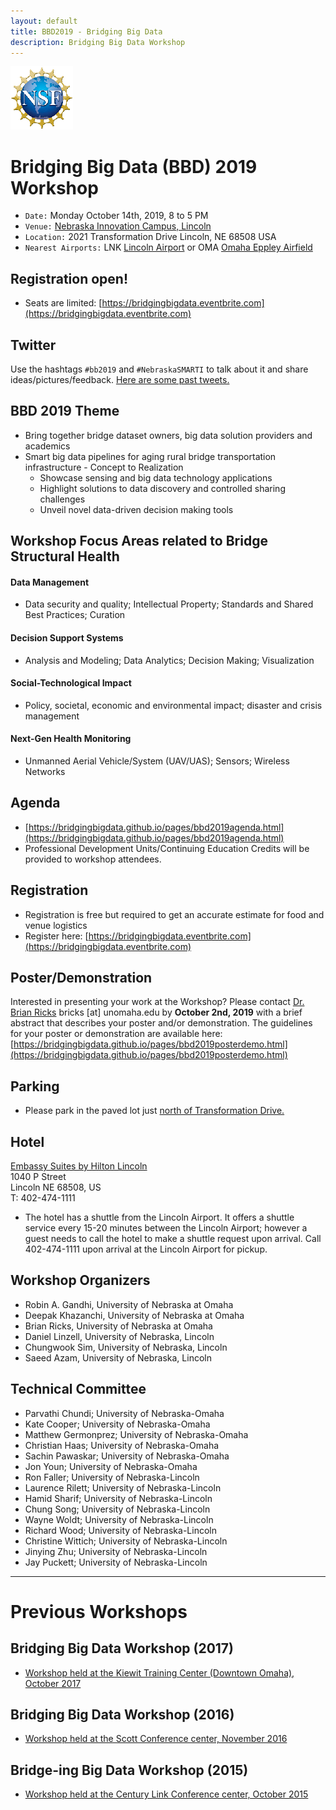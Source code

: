 ```yaml
---
layout: default
title: BBD2019 - Bridging Big Data
description: Bridging Big Data Workshop
---
```

![NSF](nsf1.gif)  

# Bridging Big Data (BBD) 2019 Workshop
* ```Date:``` Monday October 14th, 2019, 8 to 5 PM
* ```Venue:``` [Nebraska Innovation Campus, Lincoln](https://innovate.unl.edu/directions)
* ```Location:``` 2021 Transformation Drive Lincoln, NE 68508 USA
* ```Nearest Airports:``` LNK [Lincoln Airport](https://www.lincolnairport.com) or OMA [Omaha Eppley Airfield](http://www.flyoma.com)

## Registration open!
- Seats are limited: [https://bridgingbigdata.eventbrite.com](https://bridgingbigdata.eventbrite.com)

## Twitter
Use the hashtags ```#bb2019``` and ```#NebraskaSMARTI``` to talk about it and share ideas/pictures/feedback.
[Here are some past tweets.](https://twitter.com/search?q=%23bbdOmaha)


## BBD 2019 Theme
- Bring together bridge dataset owners, big data solution providers and academics
- Smart big data pipelines for aging rural bridge transportation infrastructure - Concept to Realization
  - Showcase sensing and big data technology applications
  - Highlight solutions to data discovery and controlled sharing challenges
  - Unveil novel data-driven decision making tools

## Workshop Focus Areas related to Bridge Structural Health  

#### Data Management
- Data security and quality; Intellectual Property; Standards and Shared Best Practices; Curation  

#### Decision Support Systems
- Analysis and Modeling; Data Analytics; Decision Making; Visualization  

#### Social-Technological Impact
- Policy, societal, economic and environmental impact; disaster and crisis management   

#### Next-Gen Health Monitoring
- Unmanned Aerial Vehicle/System (UAV/UAS); Sensors; Wireless Networks  

## Agenda
- [https://bridgingbigdata.github.io/pages/bbd2019agenda.html](https://bridgingbigdata.github.io/pages/bbd2019agenda.html)
- Professional Development Units/Continuing Education Credits will be provided to workshop attendees.

## Registration
- Registration is free but required to get an accurate estimate for food and venue logistics
- Register here: [https://bridgingbigdata.eventbrite.com](https://bridgingbigdata.eventbrite.com)

<a name="poster_demo"></a>
## Poster/Demonstration
Interested in presenting your work at the Workshop? Please contact [Dr. Brian Ricks](https://www.unomaha.edu/college-of-information-science-and-technology/about/faculty-staff/brian-ricks.php) bricks [at] unomaha.edu by **October 2nd, 2019** with a brief abstract that describes your poster and/or demonstration. The guidelines for your poster or demonstration are available here: [https://bridgingbigdata.github.io/pages/bbd2019posterdemo.html](https://bridgingbigdata.github.io/pages/bbd2019posterdemo.html)

## Parking
- Please park in the paved lot just [north of Transformation Drive.](https://innovate.unl.edu/images/NIC%20Map%202019J.jpg)

## Hotel

[Embassy Suites by Hilton Lincoln](https://goo.gl/maps/nk1YHKUF6ms2ThKRA)  
1040 P Street  
Lincoln NE 68508, US  
T: 402-474-1111  

- The hotel has a shuttle from the Lincoln Airport. It offers a shuttle service every 15-20 minutes between the Lincoln Airport; however a guest needs to call the hotel to make a shuttle request upon arrival. Call 402-474-1111 upon arrival at the Lincoln Airport for pickup.

## Workshop Organizers
- Robin A. Gandhi, University of Nebraska at Omaha
- Deepak Khazanchi, University of Nebraska at Omaha
- Brian Ricks, University of Nebraska at Omaha
- Daniel Linzell, University of Nebraska, Lincoln
- Chungwook Sim, University of Nebraska, Lincoln
- Saeed Azam, University of Nebraska, Lincoln

## Technical Committee
- Parvathi Chundi; University of Nebraska-Omaha
- Kate Cooper; University of Nebraska-Omaha
- Matthew Germonprez; University of Nebraska-Omaha
- Christian Haas; University of Nebraska-Omaha
- Sachin Pawaskar; University of Nebraska-Omaha
- Jon Youn; University of Nebraska-Omaha
- Ron Faller; University of Nebraska-Lincoln
- Laurence Rilett; University of Nebraska-Lincoln
- Hamid Sharif; University of Nebraska-Lincoln
- Chung Song; University of Nebraska-Lincoln
- Wayne Woldt; University of Nebraska-Lincoln
- Richard Wood; University of Nebraska-Lincoln
- Christine Wittich; University of Nebraska-Lincoln
- Jinying Zhu; University of Nebraska-Lincoln
- Jay Puckett; University of Nebraska-Lincoln

---

# Previous Workshops

## Bridging Big Data Workshop (2017)

* [Workshop held at the Kiewit Training Center (Downtown Omaha), October 2017](https://bridgingbigdata.github.io/pages/bbd2017.html)

## Bridging Big Data Workshop (2016)

* [Workshop held at the Scott Conference center, November 2016](https://bridgingbigdata.github.io/pages/bbd2016.html)


## Bridge-ing Big Data Workshop (2015)

* [Workshop held at the Century Link Conference center, October 2015](http://engineering.unl.edu/bridging-big-data-workshop/)
